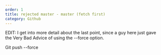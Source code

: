 ```yaml
---
order: 1
title: rejected master - master (fetch first)
category: Github
---
```


EDIT: I get into more detail about the last point, since a guy here just gave the Very Bad Advice of using the --force option.

Git push --force



